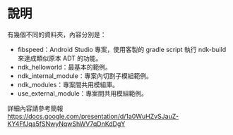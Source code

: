 # 說明
有幾個不同的資料夾，內容分別是：
- fibspeed：Android Studio 專案，使用客製的 gradle script 執行 ndk-build 來達成類似原本 ADT 的功能。
- ndk_helloworld：最基本的範例。
- ndk_internal_module：專案內切割子模組範例。
- ndk_modules：專案間共用模組庫。
- use_external_module：專案間共用模組範例。

詳細內容請參考簡報 https://docs.google.com/presentation/d/1a0WuHZvSJauZ-KY4FfJqa5fSNwyNqwShWV7qDnKdDgY